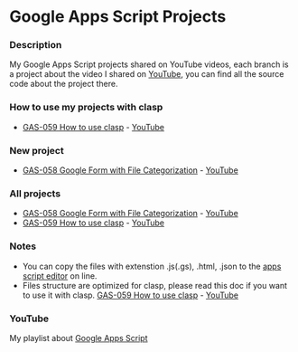 # Google Apps Script Projects

### Description
My Google Apps Script projects shared on YouTube videos, each branch is a project about the video I shared on [YouTube](https://www.youtube.com/ashtonfei/), you can find all the source code about the project there.

### How to use my projects with clasp
* [GAS-059 How to use clasp](https://github.com/ashtonfei/google-apps-script-projects/tree/gas059-how-to-use-clasp) - [YouTube](https://www.youtube.com/playlist?list=PLQhwjnEjYj8Bf_EZDrrcmkB9vcB9Sk3x0)

### New project
* [GAS-058 Google Form with File Categorization](https://github.com/ashtonfei/google-apps-script-projects/tree/gas058-google-form-with-file-categorization) - [YouTube](https://www.youtube.com/playlist?list=PLQhwjnEjYj8Bf_EZDrrcmkB9vcB9Sk3x0)

### All projects
* [GAS-058 Google Form with File Categorization](https://github.com/ashtonfei/google-apps-script-projects/tree/gas058-google-form-with-file-categorization) - [YouTube](https://www.youtube.com/playlist?list=PLQhwjnEjYj8Bf_EZDrrcmkB9vcB9Sk3x0)
* [GAS-059 How to use clasp](https://github.com/ashtonfei/google-apps-script-projects/tree/gas059-how-to-use-clasp) - [YouTube](https://www.youtube.com/playlist?list=PLQhwjnEjYj8Bf_EZDrrcmkB9vcB9Sk3x0)

### Notes
* You can copy the files with extenstion .js(.gs), .html, .json to the [apps script editor](https://script.google.com/) on line.  
* Files structure are optimized for clasp, please read this doc if you want to use it with clasp. [GAS-059 How to use clasp](https://github.com/ashtonfei/google-apps-script-projects/tree/gas059-how-to-use-clasp) - [YouTube](https://www.youtube.com/playlist?list=PLQhwjnEjYj8Bf_EZDrrcmkB9vcB9Sk3x0)

### YouTube
My playlist about [Google Apps Script](https://www.youtube.com/playlist?list=PLQhwjnEjYj8Bf_EZDrrcmkB9vcB9Sk3x0)

